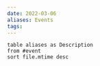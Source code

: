 ```yaml
---
date: 2022-03-06
aliases: Events
tags: 
---
```


```dataview
table aliases as Description
from #event 
sort file.mtime desc
```

